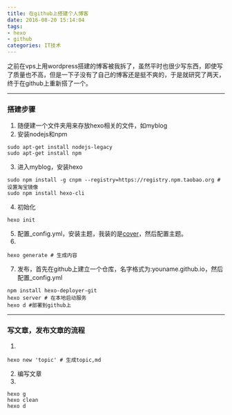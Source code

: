 ```yaml
---
title: 在github上搭建个人博客
date: 2016-08-20 15:14:04
tags: 
- hexo
- github
categories: IT技术
---
```



之前在vps上用wordpress搭建的博客被我拆了，虽然平时也很少写东西，即使写了质量也不高，但是一下子没有了自己的博客还是挺不爽的，于是就研究了两天，终于在github上重新搭了一个。
***

### 搭建步骤

1. 随便建一个文件夹用来存放hexo相关的文件，如myblog
2. 安装nodejs和npm
```
sudo apt-get install nodejs-legacy
sudo apt-get install npm
```
3. 进入myblog，安装hexo
``` 
sudo npm install -g cnpm --registry=https://registry.npm.taobao.org #设置淘宝镜像
sudo npm install hexo-cli
```
4. 初始化
```
hexo init
```
5. 配置_config.yml，安装主题，我装的是[cover](https://github.com/daisygao/hexo-themes-cover)，然后配置主题。
6. 
```
hexo generate # 生成内容
```
7. 发布，首先在github上建立一个仓库，名字格式为:youname.github.io，然后配置_config.yml
```
npm install hexo-deployer-git
hexo server # 在本地启动服务
hexo d #部署到github上
```
***

### 写文章，发布文章的流程
1. 
```
hexo new 'topic' # 生成topic,md
```
2. 编写文章
3. 
```
hexo g
hexo clean
hexo d
```
